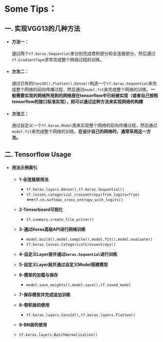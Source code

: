 # Some Tips：

## 一. 实现VGG13的几种方法

- #### 方法一：

  通过两个`tf.keras.Sequential`来分别完成卷积部分和全连接部分，然后通过`tf.GradientTape`求导完成整个网络过程的训练。

- #### 方法二：

  通过已有的`Conv2D(),Flatten(),Dense()`构造一个`tf.keras.Sequential`来完成整个网络的前向传播过程，然后通过`model.fit`来完成整个网络的训练。**一般需要实现的网络所用到的网络层在tensorflow中已经被实现（或者自己按照tensorflow的接口标准实现），则可以通过这种方法来实现网络的构建**

- #### 方法三：

  通过自定义一个`tf.keras.Model`类来实现整个网络的前向传播过程，然后通过`model.fit`来完成整个网络的训练。**在设计自己的网络时，通常采用这一方法。**



## 二. Tensorflow Usage

- #### 用法示例索引

  - **1-全连接层用法**
    - `tf.keras.layers.Dense(),tf.keras.Sequential()`
    - `tf.losses.categorical_crossentropy(from_logits=Trye)`<==>`tf.nn.softmax_cross_entropy_with_logits()`
    
  - **2-Tensorboard可视化**
    - `tf.summary.create_file_writer()`
    
  - **3-通过Keras高级API进行网络训练**
    - `model.build(),model.compile(),model.fit(),model.evaluate()`
    - `tf.keras.losses.CategoricalCrossentropy()`
    
  - **4-自定义Layer层并通过`keras.Sequential`进行训练**
  
  - **5-自定义Layer层并通过自定义Model搭建模型**
  
  - **6-模型的加载与保存**
    - `model.save_weights(),model.save(),tf.saved_model`
    
  - **7-保存模型并完成追加训练**

  - **8-卷积层的使用**
    - `tf.keras.layers.Conv2d(),tf.keras.layers.Flatten()`
    
  - **9-BN层的使用**
  - `tf.keras.layers.BatchNormalization()`